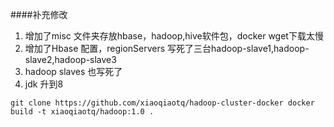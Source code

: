 ####补充修改
1. 增加了misc 文件夹存放hbase，hadoop,hive软件包，docker wget下载太慢
2. 增加了Hbase 配置，regionServers 写死了三台hadoop-slave1,hadoop-slave2,hadoop-slave3
3. hadoop slaves 也写死了
4. jdk 升到8 

`
git clone https://github.com/xiaoqiaotq/hadoop-cluster-docker
docker build -t xiaoqiaotq/hadoop:1.0 .
`